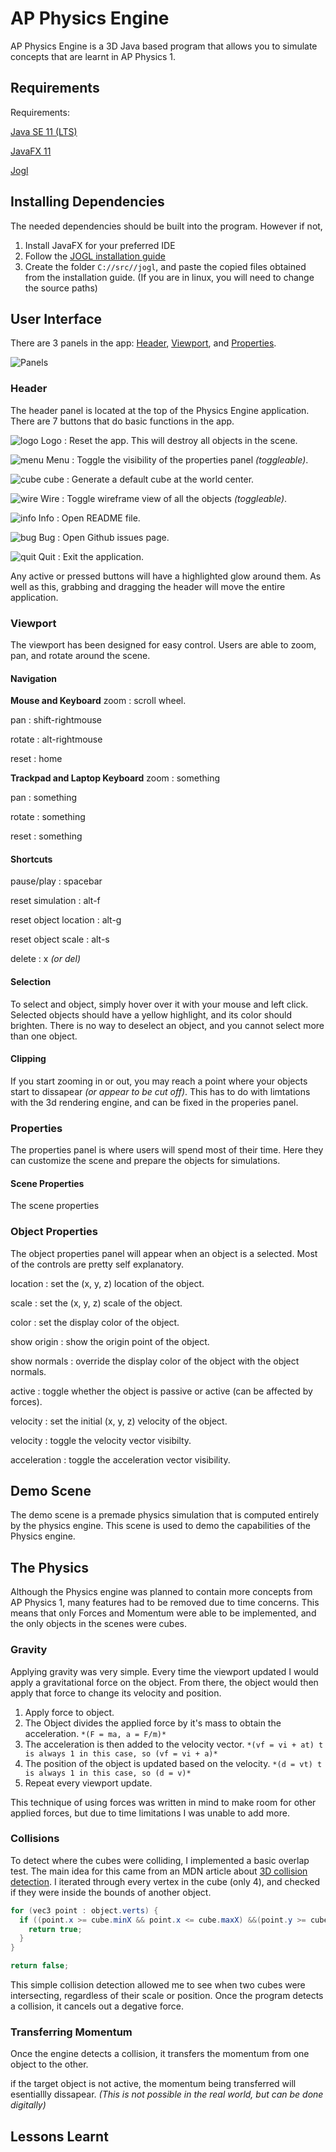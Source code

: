 # AP Physics Engine

AP Physics Engine is a 3D Java based program that allows you to simulate concepts that are learnt in AP Physics 1.

## Requirements
Requirements: <br>

[Java SE 11 (LTS)](https://www.oracle.com/java/technologies/javase-downloads.html) <br>

[JavaFX 11](https://gluonhq.com/products/javafx/) <br>

[Jogl](https://jogamp.org/deployment/jogamp-current/archive/)

## Installing Dependencies
The needed dependencies should be built into the program. However if not,

1. Install JavaFX for your preferred IDE
2. Follow the [JOGL installation guide](https://www.tutorialspoint.com/jogl/jogl_installation.htm)
3. Create the folder `C://src//jogl`, and paste the copied files obtained from the installation guide. (If you are in linux, you will need to change the source paths)

## User Interface
There are 3 panels in the app: [Header](https://github.com/Christopher-Hosken/ap_physics_engine/blob/main/README.md#header), [Viewport](https://github.com/Christopher-Hosken/ap_physics_engine/blob/main/README.md#viewport), and [Properties](https://github.com/Christopher-Hosken/ap_physics_engine/blob/main/README.md#properties).

![Panels](https://i.imgur.com/SvlJYUp.png)

### Header
The header panel is located at the top of the Physics Engine application. There are 7 buttons that do basic functions in the app.

![logo]()
Logo
: Reset the app. This will destroy all objects in the scene.

![menu]()
Menu
: Toggle the visibility of the properties panel *(toggleable)*.

![cube]()
cube
: Generate a default cube at the world center.

![wire]()
Wire
: Toggle wireframe view of all the objects *(toggleable)*.

![info]()
Info
: Open README file.

![bug]()
Bug
: Open Github issues page.

![quit]()
Quit
: Exit the application.

Any active or pressed buttons will have a highlighted glow around them. As well as this, grabbing and dragging the header will move the entire application.

### Viewport
The viewport has been designed for easy control. Users are able to zoom, pan, and rotate around the scene.

#### Navigation

**Mouse and Keyboard**
zoom
: scroll wheel.

pan
: shift-rightmouse

rotate
: alt-rightmouse

reset
: home

**Trackpad and Laptop Keyboard**
zoom
: something

pan
: something

rotate
: something

reset
: something

#### Shortcuts

pause/play
: spacebar

reset simulation
: alt-f

reset object location
: alt-g

reset object scale
: alt-s

delete
: x *(or del)*

#### Selection
To select and object, simply hover over it with your mouse and left click. Selected objects should have a yellow highlight, and its color should brighten. There is no way to deselect an object, and you cannot select more than one object.

#### Clipping
If you start zooming in or out, you may reach a point where your objects start to dissapear *(or appear to be cut off)*. This has to do with limtations with the 3d rendering engine, and can be fixed in the properies panel. 

### Properties
The properties panel is where users will spend most of their time. Here they can customize the scene and prepare the objects for simulations.

#### Scene Properties
The scene properties

### Object Properties
The object properties panel will appear when an object is a selected. Most of the controls are pretty self explanatory.

location
: set the (x, y, z) location of the object.

scale
: set the (x, y, z) scale of the object.

color
: set the display color of the object.

show origin
: show the origin point of the object.

show normals
: override the display color of the object with the object normals.

active
: toggle whether the object is passive or active (can be affected by forces).

velocity
: set the initial (x, y, z) velocity of the object.

velocity
: toggle the velocity vector visibilty.

acceleration
: toggle the acceleration vector visibility.

## Demo Scene
The demo scene is a premade physics simulation that is computed entirely by the physics engine. This scene is used to demo the capabilities of the Physics engine.

## The Physics
Although the Physics engine was planned to contain more concepts from AP Physics 1, many features had to be removed due to time concerns. This means that only Forces and Momentum were able to be implemented, and the only objects in the scenes were cubes.

### Gravity
Applying gravity was very simple. Every time the viewport updated I would apply a gravitational force on the object. From there, the object would then apply that force to change its velocity and position.

1. Apply force to object.
2. The Object divides the applied force by it's mass to obtain the acceleration. `*(F = ma, a = F/m)*`
3. The acceleration is then added to the velocity vector. `*(vf = vi + at) t is always 1 in this case, so (vf = vi + a)*`
4. The position of the object is updated based on the velocity. `*(d = vt) t is always 1 in this case, so (d = v)*`
5. Repeat every viewport update.

This technique of using forces was written in mind to make room for other applied forces, but due to time limitations I was unable to add more.

### Collisions
To detect where the cubes were colliding, I implemented a basic overlap test. The main idea for this came from an MDN article about [3D collision detection](https://developer.mozilla.org/en-US/docs/Games/Techniques/3D_collision_detection). I iterated through every vertex in the cube (only 4), and checked if they were inside the bounds of another object.

```java
for (vec3 point : object.verts) {
  if ((point.x >= cube.minX && point.x <= cube.maxX) &&(point.y >= cube.minY && point.y <= cube.maxY) && (point.z >= cube.minZ && point.z <= cube.maxZ)) {
    return true;
  }
}

return false;
```

This simple collision detection allowed me to see when two cubes were intersecting, regardless of their scale or position. Once the program detects a collision, it cancels out a degative force.

### Transferring Momentum
Once the engine detects a collision, it transfers the momentum from one object to the other.

if the target object is not active, the momentum being transferred will esentiallly dissapear. *(This is not possible in the real world, but can be done digitally)*
## Lessons Learnt
